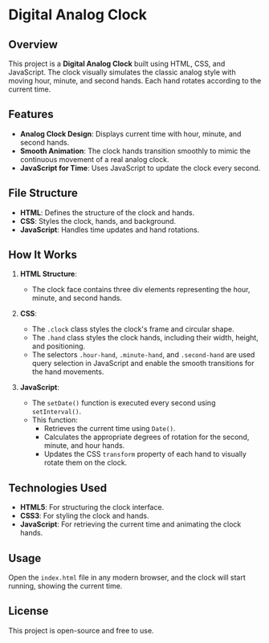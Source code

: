 # Digital Analog Clock

## Overview

This project is a **Digital Analog Clock** built using HTML, CSS, and JavaScript. The clock visually simulates the classic analog style with moving hour, minute, and second hands. Each hand rotates according to the current time.

## Features

- **Analog Clock Design**: Displays current time with hour, minute, and second hands.
- **Smooth Animation**: The clock hands transition smoothly to mimic the continuous movement of a real analog clock.
- **JavaScript for Time**: Uses JavaScript to update the clock every second.

## File Structure

- **HTML**: Defines the structure of the clock and hands.
- **CSS**: Styles the clock, hands, and background.
- **JavaScript**: Handles time updates and hand rotations.

## How It Works

1. **HTML Structure**:

   - The clock face contains three div elements representing the hour, minute, and second hands.

2. **CSS**:

   - The `.clock` class styles the clock's frame and circular shape.
   - The `.hand` class styles the clock hands, including their width, height, and positioning.
   - The selectors `.hour-hand`, `.minute-hand`, and `.second-hand` are used query selection in JavaScript and enable the smooth transitions for the hand movements.

3. **JavaScript**:
   - The `setDate()` function is executed every second using `setInterval()`.
   - This function:
     - Retrieves the current time using `Date()`.
     - Calculates the appropriate degrees of rotation for the second, minute, and hour hands.
     - Updates the CSS `transform` property of each hand to visually rotate them on the clock.

## Technologies Used

- **HTML5**: For structuring the clock interface.
- **CSS3**: For styling the clock and hands.
- **JavaScript**: For retrieving the current time and animating the clock hands.

## Usage

Open the `index.html` file in any modern browser, and the clock will start running, showing the current time.

## License

This project is open-source and free to use.
